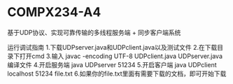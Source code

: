 # COMPX234-A4
基于UDP协议、实现可靠传输的多线程服务端 + 同步客户端系统

运行调试指南
1.下载UDPserver.java和UDPclient.java以及测试文件
2.在下载目录下打开cmd
3.输入 javac -encoding UTF-8 UDPclient.java UDPserver.java  编译文件
4.开启服务端 java UDPserver 51234
5.开启客户端 java UDPclient localhost 51234 file.txt
6.如果你的file.txt里面有需要下载的文档，即可开始下载
